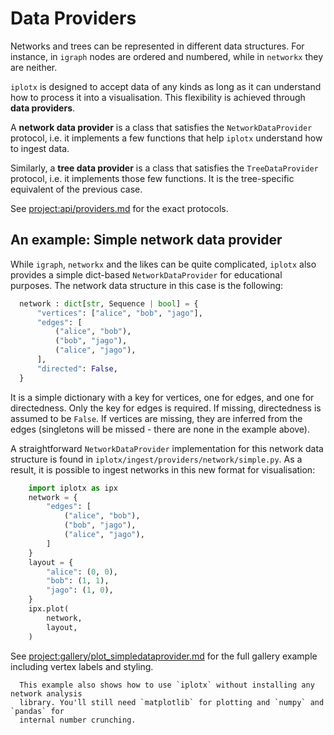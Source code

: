 # Data Providers
Networks and trees can be represented in different data structures. For instance, in `igraph` nodes are ordered and numbered, while in `networkx` they are neither.

`iplotx` is designed to accept data of any kinds as long as it can understand how to
process it into a visualisation. This flexibility is achieved through **data providers**.

A **network data provider** is a class that satisfies the `NetworkDataProvider` protocol, i.e. it implements a few functions that help `iplotx` understand how to ingest
data.

Similarly, a **tree data provider** is a class that satisfies the `TreeDataProvider` protocol, i.e. it implements those few functions. It is the tree-specific equivalent of the previous case.

See <project:api/providers.md> for the exact protocols.

## An example: Simple network data provider
While `igraph`, `networkx` and the likes can be quite complicated, `iplotx` also provides a simple dict-based `NetworkDataProvider` for educational purposes. The network data structure in this case is the following:

```python
  network : dict[str, Sequence | bool] = {
      "vertices": ["alice", "bob", "jago"],
      "edges": [
          ("alice", "bob"),
          ("bob", "jago"),
          ("alice", "jago"),
      ],
      "directed": False,
  }
```

It is a simple dictionary with a key for vertices, one for edges, and one for directedness. Only the key for edges is required. If missing, directedness is assumed to be `False`. If vertices are missing, they are inferred from the edges (singletons will be missed - there are none in the example above).


A straightforward `NetworkDataProvider` implementation for this network data structure is found in `iplotx/ingest/providers/network/simple.py`. As a result, it is possible to ingest networks in this new format for visualisation:

```python
    import iplotx as ipx
    network = {
        "edges": [
            ("alice", "bob"),
            ("bob", "jago"),
            ("alice", "jago"),
        ]
    }
    layout = {
        "alice": (0, 0),
        "bob": (1, 1),
        "jago": (1, 0),
    }
    ipx.plot(
        network,
        layout,
    )
```

See <project:gallery/plot_simpledataprovider.md> for the full gallery example including vertex labels and styling.

```{tip}
  This example also shows how to use `iplotx` without installing any network analysis
  library. You'll still need `matplotlib` for plotting and `numpy` and `pandas` for
  internal number crunching.
```
